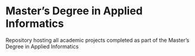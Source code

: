 # Master’s Degree in Applied Informatics
Repository hosting all academic projects completed as part of the Master’s Degree in Applied Informatics
